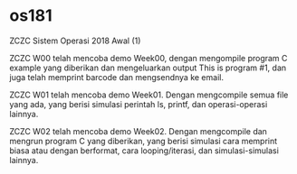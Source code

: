 # os181
ZCZC Sistem Operasi 2018 Awal (1)

ZCZC W00 telah mencoba demo Week00, dengan mengompile program C example yang diberikan dan mengeluarkan output This is program #1, dan juga telah memprint barcode dan mengsendnya ke email.

ZCZC W01 telah mencoba demo Week01. Dengan mengcompile semua file yang ada, yang berisi simulasi perintah ls, printf, dan operasi-operasi lainnya.

ZCZC W02 telah mencoba demo Week02. Dengan mengcompile dan mengrun program C yang diberikan, yang berisi simulasi cara memprint biasa atau dengan berformat, cara looping/iterasi, dan simulasi-simulasi lainnya.
